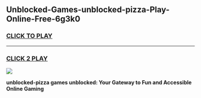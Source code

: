 
## Unblocked-Games-unblocked-pizza-Play-Online-Free-6g3k0
<h3>
<a href="https://premium76.site?title=unblocked-pizza&ref=26A">CLICK TO PLAY</a></h3>
<hr>

<h3>
<a href="https://premium76.site?title=unblocked-pizza&ref=26A">CLICK 2 PLAY</a>
  
</h3>

<a href="https://premium76.site?title=unblocked-pizza&ref=26A"><img src="https://clearcache.store/games.png"></a>


**unblocked-pizza games unblocked: Your Gateway to Fun and Accessible Online Gaming**
